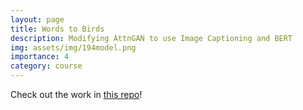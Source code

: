 ```yaml
---
layout: page
title: Words to Birds
description: Modifying AttnGAN to use Image Captioning and BERT
img: assets/img/194model.png
importance: 4
category: course
---
```


Check out the work in [this repo](https://github.com/lzyang2000/cs194FinalProject)!

